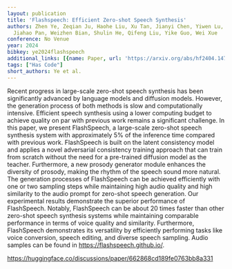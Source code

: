 ```yaml
---
layout: publication
title: 'Flashspeech: Efficient Zero-shot Speech Synthesis'
authors: Zhen Ye, Zeqian Ju, Haohe Liu, Xu Tan, Jianyi Chen, Yiwen Lu, Peiwen Sun,
  Jiahao Pan, Weizhen Bian, Shulin He, Qifeng Liu, Yike Guo, Wei Xue
conference: No Venue
year: 2024
bibkey: ye2024flashspeech
additional_links: [{name: Paper, url: 'https://arxiv.org/abs/hf2404.14700'}]
tags: ["Has Code"]
short_authors: Ye et al.
---
```

Recent progress in large-scale zero-shot speech synthesis has been significantly advanced by language models and diffusion models. However, the generation process of both methods is slow and computationally intensive. Efficient speech synthesis using a lower computing budget to achieve quality on par with previous work remains a significant challenge. In this paper, we present FlashSpeech, a large-scale zero-shot speech synthesis system with approximately 5% of the inference time compared with previous work. FlashSpeech is built on the latent consistency model and applies a novel adversarial consistency training approach that can train from scratch without the need for a pre-trained diffusion model as the teacher. Furthermore, a new prosody generator module enhances the diversity of prosody, making the rhythm of the speech sound more natural. The generation processes of FlashSpeech can be achieved efficiently with one or two sampling steps while maintaining high audio quality and high similarity to the audio prompt for zero-shot speech generation. Our experimental results demonstrate the superior performance of FlashSpeech. Notably, FlashSpeech can be about 20 times faster than other zero-shot speech synthesis systems while maintaining comparable performance in terms of voice quality and similarity. Furthermore, FlashSpeech demonstrates its versatility by efficiently performing tasks like voice conversion, speech editing, and diverse speech sampling. Audio samples can be found in https://flashspeech.github.io/.

https://huggingface.co/discussions/paper/662868cd189fe0763bb8a331